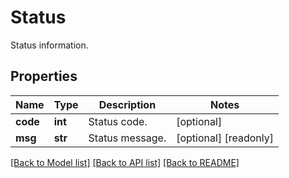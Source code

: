 # Status

Status information.
## Properties
Name | Type | Description | Notes
------------ | ------------- | ------------- | -------------
**code** | **int** | Status code. | [optional] 
**msg** | **str** | Status message. | [optional] [readonly] 

[[Back to Model list]](../README.md#documentation-for-models) [[Back to API list]](../README.md#documentation-for-api-endpoints) [[Back to README]](../README.md)


